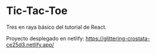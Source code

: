 ﻿# Tic-Tac-Toe
Tres en raya básico del tutorial de React.

Proyecto desplegado en netlify: https://glittering-crostata-ce25d3.netlify.app/
